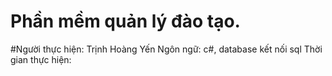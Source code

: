 # Phần mềm quản lý đào tạo. 
#Người thực hiện: Trịnh Hoàng Yến
Ngôn ngữ: c#, database kết nối sql
Thời gian thực hiện: 

